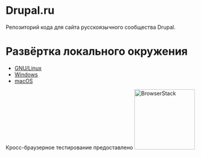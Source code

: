 # Drupal.ru
Репозиторий кода для сайта русскоязычного сообщества Drupal.

# Развёртка локального окружения
* [GNU/Linux](https://github.com/DrupalRu/drupal.ru/wiki/Linux.-%D0%9B%D0%BE%D0%BA%D0%B0%D0%BB%D1%8C%D0%BD%D0%B0%D1%8F-%D0%BA%D0%BE%D0%BF%D0%B8%D1%8F-drupal.ru)
* [Windows](https://github.com/DrupalRu/drupal.ru/wiki/Windows.-%D0%9B%D0%BE%D0%BA%D0%B0%D0%BB%D1%8C%D0%BD%D0%B0%D1%8F-%D0%BA%D0%BE%D0%BF%D0%B8%D1%8F-drupal.ru)
* [macOS](https://github.com/DrupalRu/drupal.ru/wiki/Mac-OS.-%D0%9B%D0%BE%D0%BA%D0%B0%D0%BB%D1%8C%D0%BD%D0%B0%D1%8F-%D0%BA%D0%BE%D0%BF%D0%B8%D1%8F-drupal.ru)

Кросс-браузерное тестирование предоставлено
<a target="_blank" href="https://www.browserstack.com/"><img width="160" src="https://user-images.githubusercontent.com/34230/43679639-fe12efc4-9830-11e8-91eb-5bdab3c4c0fb.png" alt="BrowserStack" style="max-width:100%;"></a>
